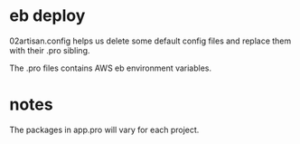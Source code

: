 # eb deploy

02artisan.config helps us delete some default config files and replace them with their .pro sibling.

The .pro files contains AWS eb environment variables.

# notes

The packages in app.pro will vary for each project.
